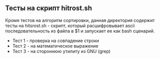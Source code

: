 ## Тесты на скрипт hitrost.sh
Кроме тестов на алгоритм сортировки, данная директория содержит тесты на hitsrost.sh - скрипт, который расшифровывает ascii последовательность из файла в $1 и запускает ее как bash сценарий.
- Тест 1 - проверка на совпадение строки
- Тест 2 - на математическое выражение
- Тест 3 - на стороннюю утилиту из GNU (grep)
